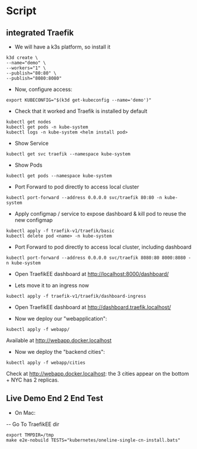 
# Script

## integrated Traefik
- We will have a k3s platform, so install it

```shell
k3d create \
--name="demo" \
--workers="1" \
--publish="80:80" \
--publish="8080:8080"
```

- Now, configure access:

```shell
export KUBECONFIG="$(k3d get-kubeconfig --name='demo')"
```

- Check that it worked and Traefik is installed by default

```shell
kubectl get nodes
kubectl get pods -n kube-system
kubectl logs -n kube-system <helm install pod>
```

- Show Service

```shell
kubectl get svc traefik --namespace kube-system
```

- Show Pods
```shell
kubectl get pods --namespace kube-system
```

- Port Forward to pod directly to access local cluster

```shell
kubectl port-forward --address 0.0.0.0 svc/traefik 80:80 -n kube-system
```

- Apply configmap / service to expose dashboard & kill pod to reuse the new configmap

```shell
kubectl apply -f traefik-v1/traefik/basic
kubectl delete pod <name> -n kube-system
```

- Port Forward to pod directly to access local cluster, including dashboard

```shell
kubectl port-forward --address 0.0.0.0 svc/traefik 8080:80 8000:8080 -n kube-system
```

- Open TraefikEE dashboard at <http://localhost:8000/dashboard/>

- Lets move it to an ingress now

```shell
kubectl apply -f traefik-v1/traefik/dashboard-ingress
```
- Open TraefikEE dashboard at <http://dashboard.traefik.localhost/>

- Now we deploy our "webapplication":

```shell
kubectl apply -f webapp/
```

Available at <http://webapp.docker.localhost>

- Now we deploy the "backend cities":

```shell
kubectl apply -f webapp/cities
```

Check at <http://webapp.docker.localhost>: the 3 cities appear on the bottom + NYC has 2 replicas.


## Live Demo End 2 End Test
 
- On Mac: 

-- Go To TraefikEE dir

```shell
export TMPDIR=/tmp
make e2e-nobuild TESTS="kubernetes/oneline-single-cn-install.bats"
```